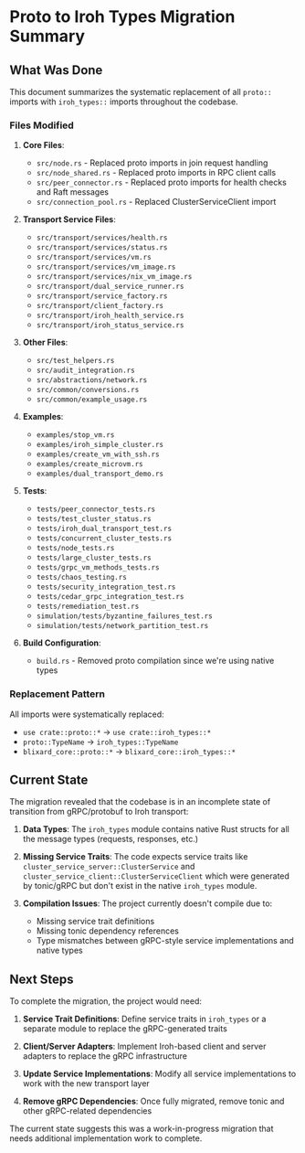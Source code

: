# Proto to Iroh Types Migration Summary

## What Was Done

This document summarizes the systematic replacement of all `proto::` imports with `iroh_types::` imports throughout the codebase.

### Files Modified

1. **Core Files**:
   - `src/node.rs` - Replaced proto imports in join request handling
   - `src/node_shared.rs` - Replaced proto imports in RPC client calls
   - `src/peer_connector.rs` - Replaced proto imports for health checks and Raft messages
   - `src/connection_pool.rs` - Replaced ClusterServiceClient import

2. **Transport Service Files**:
   - `src/transport/services/health.rs`
   - `src/transport/services/status.rs`
   - `src/transport/services/vm.rs`
   - `src/transport/services/vm_image.rs`
   - `src/transport/services/nix_vm_image.rs`
   - `src/transport/dual_service_runner.rs`
   - `src/transport/service_factory.rs`
   - `src/transport/client_factory.rs`
   - `src/transport/iroh_health_service.rs`
   - `src/transport/iroh_status_service.rs`

3. **Other Files**:
   - `src/test_helpers.rs`
   - `src/audit_integration.rs`
   - `src/abstractions/network.rs`
   - `src/common/conversions.rs`
   - `src/common/example_usage.rs`

4. **Examples**:
   - `examples/stop_vm.rs`
   - `examples/iroh_simple_cluster.rs`
   - `examples/create_vm_with_ssh.rs`
   - `examples/create_microvm.rs`
   - `examples/dual_transport_demo.rs`

5. **Tests**:
   - `tests/peer_connector_tests.rs`
   - `tests/test_cluster_status.rs`
   - `tests/iroh_dual_transport_test.rs`
   - `tests/concurrent_cluster_tests.rs`
   - `tests/node_tests.rs`
   - `tests/large_cluster_tests.rs`
   - `tests/grpc_vm_methods_tests.rs`
   - `tests/chaos_testing.rs`
   - `tests/security_integration_test.rs`
   - `tests/cedar_grpc_integration_test.rs`
   - `tests/remediation_test.rs`
   - `simulation/tests/byzantine_failures_test.rs`
   - `simulation/tests/network_partition_test.rs`

6. **Build Configuration**:
   - `build.rs` - Removed proto compilation since we're using native types

### Replacement Pattern

All imports were systematically replaced:
- `use crate::proto::*` → `use crate::iroh_types::*`
- `proto::TypeName` → `iroh_types::TypeName`
- `blixard_core::proto::*` → `blixard_core::iroh_types::*`

## Current State

The migration revealed that the codebase is in an incomplete state of transition from gRPC/protobuf to Iroh transport:

1. **Data Types**: The `iroh_types` module contains native Rust structs for all the message types (requests, responses, etc.)

2. **Missing Service Traits**: The code expects service traits like `cluster_service_server::ClusterService` and `cluster_service_client::ClusterServiceClient` which were generated by tonic/gRPC but don't exist in the native `iroh_types` module.

3. **Compilation Issues**: The project currently doesn't compile due to:
   - Missing service trait definitions
   - Missing tonic dependency references
   - Type mismatches between gRPC-style service implementations and native types

## Next Steps

To complete the migration, the project would need:

1. **Service Trait Definitions**: Define service traits in `iroh_types` or a separate module to replace the gRPC-generated traits

2. **Client/Server Adapters**: Implement Iroh-based client and server adapters to replace the gRPC infrastructure

3. **Update Service Implementations**: Modify all service implementations to work with the new transport layer

4. **Remove gRPC Dependencies**: Once fully migrated, remove tonic and other gRPC-related dependencies

The current state suggests this was a work-in-progress migration that needs additional implementation work to complete.